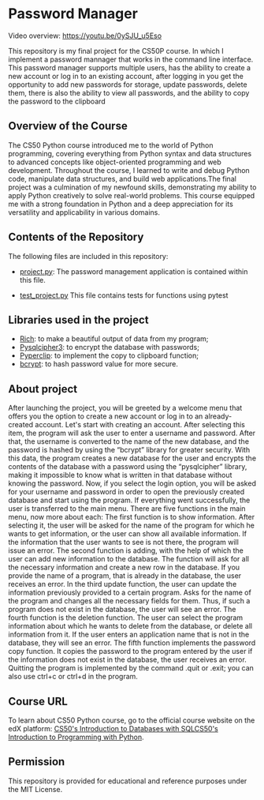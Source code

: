 # Password Manager

Video overview: <https://youtu.be/0ySJU_u5Eso>

This repository is my final project for the CS50P course. In which I implement a password mannager that works in the command line interface. This password manager supports multiple users, has the ability to create a new account or log in to an existing account, after logging in you get the opportunity to add new passwords for storage, update passwords, delete them, there is also the ability to view all passwords, and the ability to copy the password to the clipboard


## Overview of the Course
The CS50 Python course introduced me to the world of Python programming, covering everything from Python syntax and data structures to advanced concepts like object-oriented programming and web development. Throughout the course, I learned to write and debug Python code, manipulate data structures, and build web applications.The final project was a culmination of my newfound skills, demonstrating my ability to apply Python creatively to solve real-world problems. This course equipped me with a strong foundation in Python and a deep appreciation for its versatility and applicability in various domains.


## Contents of the Repository
The following files are included in this repository:

- [project.py](project.py): The password management application is contained within this file.

- [test_project.py](test_project.py) This file contains tests for functions using pytest


## Libraries used in the project
- [Rich](https://rich.readthedocs.io/en/stable/): to make a beautiful output of data from my program;
- [Pysqlcipher3](https://github.com/rigglemania/pysqlcipher3): to encrypt the database with passwords;
- [Pyperclip](https://github.com/asweigart/pyperclip): to implement the copy to clipboard function;
- [bcrypt](https://pypi.org/user/reaperhulk/): to hash password value for more secure.
  

## About project
  After launching the project, you will be greeted by a welcome menu that offers you the option to create a new account or log in to an already-created account.
  Let's start with creating an account. After selecting this item, the program will ask the user to enter a username and password. After that, the username is converted to the name of the new database, and the password is hashed by using the “bcrypt” library for greater security. With this data, the program creates a new database for the user and encrypts the contents of the database with a password using the “pysqlcipher” library, making it impossible to know what is written in that database without knowing the password.
  Now, if you select the login option, you will be asked for your username and password in order to open the previously created database and start using the program. If everything went successfully, the user is transferred to the main menu.
  There are five functions in the main menu, now more about each:
  The first function is to show information. After selecting it, the user will be asked for the name of the program for which he wants to get information, or the user can show all available information. If the information that the user wants to see is not there, the program will issue an error.
  The second function is adding, with the help of which the user can add new information to the database. The function will ask for all the necessary information and create a new row in the database. If you provide the name of a program, that is already in the database, the user receives an error.
  In the third update function, the user can update the information previously provided to a certain program.  Asks for the name of the program and changes all the necessary fields for them. Thus, if such a program does not exist in the database, the user will see an error.
  The fourth function is the deletion function. The user can select the program information about which he wants to delete from the database, or delete all information from it. If the user enters an application name that is not in the database, they will see an error.
  The fifth function implements the password copy function. It copies the password to the program entered by the user if the information does not exist in the database, the user receives an error.
  Quitting the program is implemented by the command .quit or .exit; you can also use ctrl+c or ctrl+d in the program.


## Course URL

To learn about CS50 Python course, go to the official course website on the edX platform: [CS50's Introduction to Databases with SQLCS50's Introduction to Programming with Python](https://www.edx.org/learn/python/harvard-university-cs50-s-introduction-to-programming-with-python).


## Permission

This repository is provided for educational and reference purposes under the MIT License.
